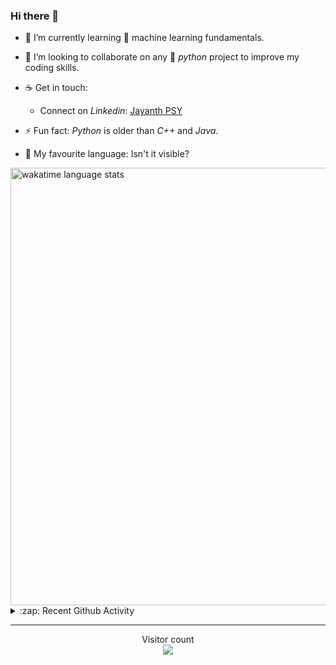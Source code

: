 ### Hi there 👋

- 🌱 I’m currently learning :robot: machine learning fundamentals.

- 👯 I’m looking to collaborate on any :snake: *python* project to improve my coding skills.

- ☕ Get in touch:
  +  Connect on *Linkedin*: [Jayanth PSY](https://www.linkedin.com/in/jayanth-p-b3924812a/)

- ⚡ Fun fact: *Python* is older than *C++* and *Java*. 

- :memo: My favourite language: Isn't it visible?

<img src="https://wakatime.com/share/@j_tesla/4d0b7d1e-6b31-4b03-accf-374d3ed5433f.png" alt="wakatime language stats" width="700"/>

<details>
  <summary>:zap: Recent Github Activity</summary>
  
<!--START_SECTION:activity-->
1. ❗️ Opened issue [#527](https://github.com//OpenGenus/Join_OpenGenus/issues/527) in [OpenGenus/Join_OpenGenus](https://github.com//OpenGenus/Join_OpenGenus)
2. ❗️ Opened issue [#123](https://github.com//OpenGenus/OpenGenus-Slack/issues/123) in [OpenGenus/OpenGenus-Slack](https://github.com//OpenGenus/OpenGenus-Slack)
3. 🗣 Commented on [#11](https://github.com//jamesgeorge007/github-activity-readme/issues/11) in [jamesgeorge007/github-activity-readme](https://github.com//jamesgeorge007/github-activity-readme)
4. ❗️ Opened issue [#11](https://github.com//jamesgeorge007/github-activity-readme/issues/11) in [jamesgeorge007/github-activity-readme](https://github.com//jamesgeorge007/github-activity-readme)
5. ❗️ Opened issue [#208](https://github.com//benjaminsampica/benjaminsampica/issues/208) in [benjaminsampica/benjaminsampica](https://github.com//benjaminsampica/benjaminsampica)
<!--END_SECTION:activity-->

</details>

-----

<p align="center"> 
  Visitor count<br>
  <img src="https://profile-counter.glitch.me/j-tesla/count.svg" />
</p>












<!--
**j-tesla/j-tesla** is a ✨ _special_ ✨ repository because its `README.md` (this file) appears on your GitHub profile.

Here are some ideas to get you started:

- 🔭 I’m currently working on ...
- 🌱 I’m currently learning ...
- 👯 I’m looking to collaborate on ...
- 🤔 I’m looking for help with ...
- 💬 Ask me about ...
- 📫 How to reach me: ...
- 😄 Pronouns: ...
- ⚡ Fun fact: ...
-->


